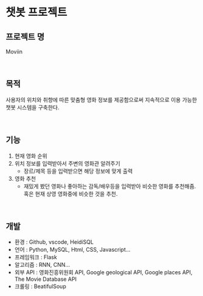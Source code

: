 # 챗봇 프로젝트


## 프로젝트 명
Moviin  

<br/>

## 목적
사용자의 위치와 취향에 따른 맞춤형 영화 정보를 제공함으로써 지속적으로 이용 가능한 챗봇 시스템을 구축한다.  

<br/>

## 기능  
  1) 현재 영화 순위  
  2) 위치 정보를 입력받아서 주변의 영화관 알려주기  
     - 장르/제목 등을 입력받으면 해당 정보에 맞게 출력  
  3) 영화 추천  
     - 재밌게 봤던 영화나 좋아하는 감독/배우등을 입력받아 비슷한 영화를 추천해줌.  
       혹은 현재 상영 영화중에 비슷한 것을 추천.  

<br/>

## 개발
  * 환경 : Github, vscode, HeidiSQL
  * 언어 : Python, MySQL, Html, CSS, Javascript...
  * 프레임워크 : Flask
  * 알고리즘 : RNN, CNN...
  * 외부 API : 영화진흥위원회 API, Google geological API, Google places API, The Movie Database API
  * 크롤링 : BeatifulSoup

<br/>
